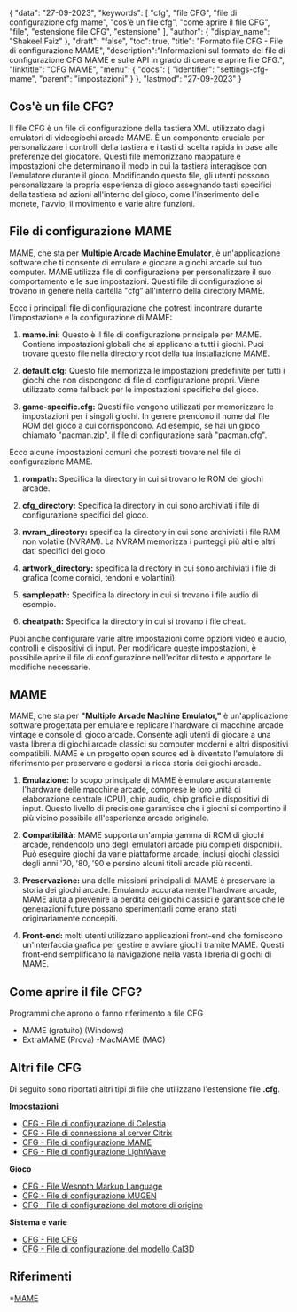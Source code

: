 {
"data": "27-09-2023",
  "keywords": [
"cfg",
"file CFG",
"file di configurazione cfg mame",
"cos'è un file cfg",
"come aprire il file CFG",
"file",
"estensione file CFG",
"estensione"
],
  "author": {
"display_name": "Shakeel Faiz"
},
"draft": "false",
"toc": true,
"title": "Formato file CFG - File di configurazione MAME",
  "description":"Informazioni sul formato del file di configurazione CFG MAME e sulle API in grado di creare e aprire file CFG.",
"linktitle": "CFG MAME",
  "menu": {
    "docs": {
      "identifier": "settings-cfg-mame",
"parent": "impostazioni"
}
},
"lastmod": "27-09-2023"
}

## Cos'è un file CFG?

Il file CFG è un file di configurazione della tastiera XML utilizzato dagli emulatori di videogiochi arcade MAME. È un componente cruciale per personalizzare i controlli della tastiera e i tasti di scelta rapida in base alle preferenze del giocatore. Questi file memorizzano mappature e impostazioni che determinano il modo in cui la tastiera interagisce con l'emulatore durante il gioco. Modificando questo file, gli utenti possono personalizzare la propria esperienza di gioco assegnando tasti specifici della tastiera ad azioni all'interno del gioco, come l'inserimento delle monete, l'avvio, il movimento e varie altre funzioni.

## File di configurazione MAME

MAME, che sta per **Multiple Arcade Machine Emulator**, è un'applicazione software che ti consente di emulare e giocare a giochi arcade sul tuo computer. MAME utilizza file di configurazione per personalizzare il suo comportamento e le sue impostazioni. Questi file di configurazione si trovano in genere nella cartella "cfg" all'interno della directory MAME.

Ecco i principali file di configurazione che potresti incontrare durante l'impostazione e la configurazione di MAME:

1. **mame.ini:** Questo è il file di configurazione principale per MAME. Contiene impostazioni globali che si applicano a tutti i giochi. Puoi trovare questo file nella directory root della tua installazione MAME.

1. **default.cfg:** Questo file memorizza le impostazioni predefinite per tutti i giochi che non dispongono di file di configurazione propri. Viene utilizzato come fallback per le impostazioni specifiche del gioco.

1. **game-specific.cfg:** Questi file vengono utilizzati per memorizzare le impostazioni per i singoli giochi. In genere prendono il nome dal file ROM del gioco a cui corrispondono. Ad esempio, se hai un gioco chiamato "pacman.zip", il file di configurazione sarà "pacman.cfg".

Ecco alcune impostazioni comuni che potresti trovare nel file di configurazione MAME.

1. **rompath:** Specifica la directory in cui si trovano le ROM dei giochi arcade.

1. **cfg_directory:** Specifica la directory in cui sono archiviati i file di configurazione specifici del gioco.

1. **nvram_directory:** specifica la directory in cui sono archiviati i file RAM non volatile (NVRAM). La NVRAM memorizza i punteggi più alti e altri dati specifici del gioco.

1. **artwork_directory:** specifica la directory in cui sono archiviati i file di grafica (come cornici, tendoni e volantini).

1. **samplepath:** Specifica la directory in cui si trovano i file audio di esempio.

1. **cheatpath:** Specifica la directory in cui si trovano i file cheat.

Puoi anche configurare varie altre impostazioni come opzioni video e audio, controlli e dispositivi di input. Per modificare queste impostazioni, è possibile aprire il file di configurazione nell'editor di testo e apportare le modifiche necessarie.

## MAME

MAME, che sta per **"Multiple Arcade Machine Emulator,"** è un'applicazione software progettata per emulare e replicare l'hardware di macchine arcade vintage e console di gioco arcade. Consente agli utenti di giocare a una vasta libreria di giochi arcade classici su computer moderni e altri dispositivi compatibili. MAME è un progetto open source ed è diventato l'emulatore di riferimento per preservare e godersi la ricca storia dei giochi arcade.

1. **Emulazione:** lo scopo principale di MAME è emulare accuratamente l'hardware delle macchine arcade, comprese le loro unità di elaborazione centrale (CPU), chip audio, chip grafici e dispositivi di input. Questo livello di precisione garantisce che i giochi si comportino il più vicino possibile all'esperienza arcade originale.

1. **Compatibilità:** MAME supporta un'ampia gamma di ROM di giochi arcade, rendendolo uno degli emulatori arcade più completi disponibili. Può eseguire giochi da varie piattaforme arcade, inclusi giochi classici degli anni '70, '80, '90 e persino alcuni titoli arcade più recenti.

1. **Preservazione:** una delle missioni principali di MAME è preservare la storia dei giochi arcade. Emulando accuratamente l'hardware arcade, MAME aiuta a prevenire la perdita dei giochi classici e garantisce che le generazioni future possano sperimentarli come erano stati originariamente concepiti.

1. **Front-end:** molti utenti utilizzano applicazioni front-end che forniscono un'interfaccia grafica per gestire e avviare giochi tramite MAME. Questi front-end semplificano la navigazione nella vasta libreria di giochi di MAME.

## Come aprire il file CFG?

Programmi che aprono o fanno riferimento a file CFG

- MAME (gratuito) (Windows)
- ExtraMAME (Prova)
-MacMAME (MAC)

## Altri file CFG

Di seguito sono riportati altri tipi di file che utilizzano l'estensione file **.cfg**.

**Impostazioni**
- [CFG - File di configurazione di Celestia](/it/settings/cfg-celestia/)
- [CFG - File di connessione al server Citrix](/it/settings/cfg-citrix/)
- [CFG - File di configurazione MAME](/it/settings/cfg-mame/)
- [CFG - File di configurazione LightWave](/it/settings/cfg-lightwave/)

**Gioco**
- [CFG - File Wesnoth Markup Language](/it/game/cfg-wesnoth/)
- [CFG - File di configurazione MUGEN](/it/game/cfg-mugen/)
- [CFG - File di configurazione del motore di origine](/it/game/cfg-sourceengine/)

**Sistema e varie**
- [CFG - File CFG](/it/system/cfg/)
- [CFG - File di configurazione del modello Cal3D](/it/misc/cfg-cal3d/)

## Riferimenti
*[MAME](https://en.wikipedia.org/wiki/MAME)

